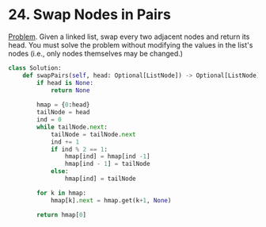 # 24. Swap Nodes in Pairs

[Problem](https://leetcode.com/problems/swap-nodes-in-pairs/). Given a linked list, swap every two adjacent nodes and return its head. You must solve the problem without modifying the values in the list's nodes (i.e., only nodes themselves may be changed.)



```python
class Solution:
    def swapPairs(self, head: Optional[ListNode]) -> Optional[ListNode]:
        if head is None:
            return None
        
        hmap = {0:head}
        tailNode = head
        ind = 0
        while tailNode.next:
            tailNode = tailNode.next
            ind += 1
            if ind % 2 == 1:
                hmap[ind] = hmap[ind -1]
                hmap[ind - 1] = tailNode
            else:
                hmap[ind] = tailNode

        for k in hmap:
            hmap[k].next = hmap.get(k+1, None)

        return hmap[0]
```